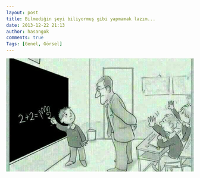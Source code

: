 ```yaml
---
layout: post
title: Bilmediğin şeyi biliyormuş gibi yapmamak lazım...
date: 2013-12-22 21:13
author: hasangok
comments: true
Tags: [Genel, Görsel]
---
```

![Bilmediğin şeyi biliyormuş gibi yapmamak lazım](https://raw.githubusercontent.com/hasangok/hasangok.github.io/master/uploads/2013/12/1461790_10150390942804945_713202373_n.jpg)